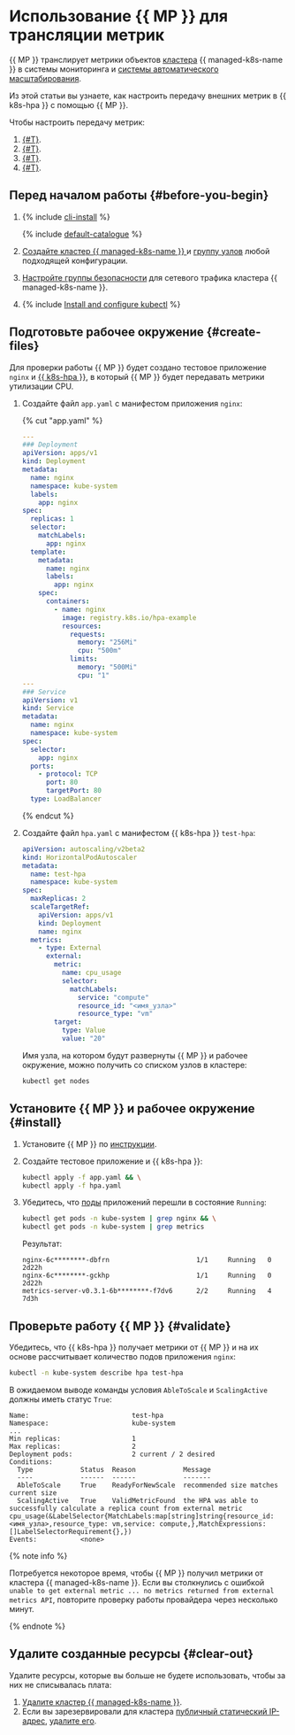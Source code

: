 # Использование {{ MP }} для трансляции метрик

{{ MP }} транслирует метрики объектов [кластера](../../concepts/index.md#kubernetes-cluster) {{ managed-k8s-name }} в системы мониторинга и [системы автоматического масштабирования](../../concepts/autoscale.md).

Из этой статьи вы узнаете, как настроить передачу внешних метрик в {{ k8s-hpa }} с помощью {{ MP }}.

Чтобы настроить передачу метрик:
1. [{#T}](#create-files).
1. [{#T}](#install).
1. [{#T}](#validate).
1. [{#T}](#clear-out).

## Перед началом работы {#before-you-begin}

1. {% include [cli-install](../../../_includes/cli-install.md) %}

   {% include [default-catalogue](../../../_includes/default-catalogue.md) %}

1. [Создайте кластер {{ managed-k8s-name }} ](../../../managed-kubernetes/operations/kubernetes-cluster/kubernetes-cluster-create.md) и [группу узлов](../../../managed-kubernetes/operations/node-group/node-group-create.md) любой подходящей конфигурации.
1. [Настройте группы безопасности](../../operations/connect/security-groups.md#rules-internal) для сетевого трафика кластера {{ managed-k8s-name }}.

1. {% include [Install and configure kubectl](../../../_includes/managed-kubernetes/kubectl-install.md) %}

## Подготовьте рабочее окружение {#create-files}

Для проверки работы {{ MP }} будет создано тестовое приложение `nginx` и [{{ k8s-hpa }}](../../concepts/autoscale.md#hpa), в который {{ MP }} будет передавать метрики утилизации CPU.
1. Создайте файл `app.yaml` с манифестом приложения `nginx`:

   {% cut "app.yaml" %}

   ```yaml
   ---
   ### Deployment
   apiVersion: apps/v1
   kind: Deployment
   metadata:
     name: nginx
     namespace: kube-system
     labels:
       app: nginx
   spec:
     replicas: 1
     selector:
       matchLabels:
         app: nginx
     template:
       metadata:
         name: nginx
         labels:
           app: nginx
       spec:
         containers:
           - name: nginx
             image: registry.k8s.io/hpa-example
             resources:
               requests:
                 memory: "256Mi"
                 cpu: "500m"
               limits:
                 memory: "500Mi"
                 cpu: "1"
   ---
   ### Service
   apiVersion: v1
   kind: Service
   metadata:
     name: nginx
     namespace: kube-system
   spec:
     selector:
       app: nginx
     ports:
       - protocol: TCP
         port: 80
         targetPort: 80
     type: LoadBalancer
   ```

   {% endcut %}

1. Создайте файл `hpa.yaml` с манифестом {{ k8s-hpa }} `test-hpa`:

   ```yaml
   apiVersion: autoscaling/v2beta2
   kind: HorizontalPodAutoscaler
   metadata:
     name: test-hpa
     namespace: kube-system
   spec:
     maxReplicas: 2
     scaleTargetRef:
       apiVersion: apps/v1
       kind: Deployment
       name: nginx
     metrics:
       - type: External
         external:
           metric:
             name: cpu_usage
             selector:
               matchLabels:
                 service: "compute"
                 resource_id: "<имя_узла>"
                 resource_type: "vm"
           target:
             type: Value
             value: "20"
   ```

   Имя узла, на котором будут развернуты {{ MP }} и рабочее окружение, можно получить со списком узлов в кластере:

   ```bash
   kubectl get nodes
   ```

## Установите {{ MP }} и рабочее окружение {#install}

1. Установите {{ MP }} по [инструкции](../../operations/applications/metrics-provider.md).
1. Создайте тестовое приложение и {{ k8s-hpa }}:

   ```bash
   kubectl apply -f app.yaml && \
   kubectl apply -f hpa.yaml
   ```

1. Убедитесь, что [поды](../../concepts/index.md#pod) приложений перешли в состояние `Running`:

   ```bash
   kubectl get pods -n kube-system | grep nginx && \
   kubectl get pods -n kube-system | grep metrics
   ```

   Результат:

   ```text
   nginx-6c********-dbfrn                      1/1     Running   0          2d22h
   nginx-6c********-gckhp                      1/1     Running   0          2d22h
   metrics-server-v0.3.1-6b********-f7dv6      2/2     Running   4          7d3h
   ```

## Проверьте работу {{ MP }} {#validate}

Убедитесь, что {{ k8s-hpa }} получает метрики от {{ MP }} и на их основе рассчитывает количество подов приложения `nginx`:

```bash
kubectl -n kube-system describe hpa test-hpa
```

В ожидаемом выводе команды условия `AbleToScale` и `ScalingActive` должны иметь статус `True`:

```text
Name:                          test-hpa
Namespace:                     kube-system
...
Min replicas:                  1
Max replicas:                  2
Deployment pods:               2 current / 2 desired
Conditions:
  Type            Status  Reason            Message
  ----            ------  ------            -------
  AbleToScale     True    ReadyForNewScale  recommended size matches current size
  ScalingActive   True    ValidMetricFound  the HPA was able to successfully calculate a replica count from external metric cpu_usage(&LabelSelector{MatchLabels:map[string]string{resource_id: <имя_узла>,resource_type: vm,service: compute,},MatchExpressions:[]LabelSelectorRequirement{},})
Events:           <none>
```

{% note info %}

Потребуется некоторое время, чтобы {{ MP }} получил метрики от кластера {{ managed-k8s-name }}. Если вы столкнулись с ошибкой `unable to get external metric ... no metrics returned from external metrics API`, повторите проверку работы провайдера через несколько минут.

{% endnote %}

## Удалите созданные ресурсы {#clear-out}

Удалите ресурсы, которые вы больше не будете использовать, чтобы за них не списывалась плата:

1. [Удалите кластер {{ managed-k8s-name }}](../../../managed-kubernetes/operations/kubernetes-cluster/kubernetes-cluster-delete.md).
1. Если вы зарезервировали для кластера [публичный статический IP-адрес](../../../vpc/concepts/address.md#public-addresses), [удалите его](../../../vpc/operations/address-delete.md).